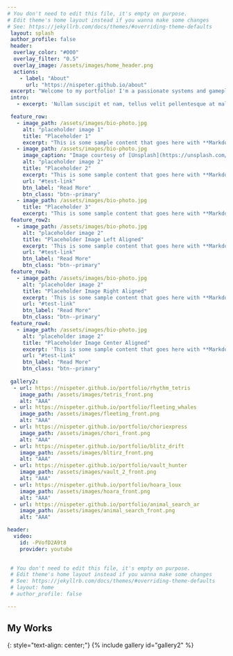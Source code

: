 ```yaml
---
# You don't need to edit this file, it's empty on purpose.
# Edit theme's home layout instead if you wanna make some changes
# See: https://jekyllrb.com/docs/themes/#overriding-theme-defaults
 layout: splash
 author_profile: false
 header:
  overlay_color: "#000"
  overlay_filter: "0.5"
  overlay_image: /assets/images/home_header.png
  actions:
    - label: "About"
      url: "https://nispeter.github.io/about"
 excerpt: "Welcome to my portfolio! I'm a passionate systems and gameplay developer, these are all of the projects I've worked on! "
 intro: 
   - excerpt: 'Nullam suscipit et nam, tellus velit pellentesque at malesuada, enim eaque. Quis nulla, netus tempor in diam gravida tincidunt, *proin faucibus* voluptate felis id sollicitudin. Centered with `type="center"`'

 feature_row:
   - image_path: /assets/images/bio-photo.jpg
     alt: "placeholder image 1"
     title: "Placeholder 1"
     excerpt: "This is some sample content that goes here with **Markdown** formatting."
   - image_path: /assets/images/bio-photo.jpg
     image_caption: "Image courtesy of [Unsplash](https://unsplash.com/)"
     alt: "placeholder image 2"
     title: "Placeholder 2"
     excerpt: "This is some sample content that goes here with **Markdown** formatting."
     url: "#test-link"
     btn_label: "Read More"
     btn_class: "btn--primary"
   - image_path: /assets/images/bio-photo.jpg
     title: "Placeholder 3"
     excerpt: "This is some sample content that goes here with **Markdown** formatting."
 feature_row2:
   - image_path: /assets/images/bio-photo.jpg
     alt: "placeholder image 2"
     title: "Placeholder Image Left Aligned"
     excerpt: 'This is some sample content that goes here with **Markdown** formatting. Left aligned with `type="left"`'
     url: "#test-link"
     btn_label: "Read More"
     btn_class: "btn--primary"
 feature_row3:
   - image_path: /assets/images/bio-photo.jpg
     alt: "placeholder image 2"
     title: "Placeholder Image Right Aligned"
     excerpt: 'This is some sample content that goes here with **Markdown** formatting. Right aligned with `type="right"`'
     url: "#test-link"
     btn_label: "Read More"
     btn_class: "btn--primary"
 feature_row4:
   - image_path: /assets/images/bio-photo.jpg
     alt: "placeholder image 2"
     title: "Placeholder Image Center Aligned"
     excerpt: 'This is some sample content that goes here with **Markdown** formatting. Centered with `type="center"`'
     url: "#test-link"
     btn_label: "Read More"
     btn_class: "btn--primary"
     
 gallery2:
  - url: https://nispeter.github.io/portfolio/rhythm_tetris
    image_path: /assets/images/tetris_front.png
    alt: "AAA"
  - url: https://nispeter.github.io/portfolio/fleeting_whales
    image_path: /assets/images/fleeting_front.png
    alt: "AAA"
  - url: https://nispeter.github.io/portfolio/choriexpress
    image_path: /assets/images/chori_front.png
    alt: "AAA"
  - url: https://nispeter.github.io/portfolio/blitz_drift
    image_path: /assets/images/bltirz_front.png
    alt: "AAA"
  - url: https://nispeter.github.io/portfolio/vault_hunter
    image_path: /assets/images/vault_2_front.png
    alt: "AAA"
  - url: https://nispeter.github.io/portfolio/hoara_loux
    image_path: /assets/images/hoara_front.png
    alt: "AAA"
  - url: https://nispeter.github.io/portfolio/animal_search_ar
    image_path: /assets/images/animal_search_front.png
    alt: "AAA"

header:
  video:
    id: -PVofD2A9t8
    provider: youtube

     
 # You don't need to edit this file, it's empty on purpose.
 # Edit theme's home layout instead if you wanna make some changes
 # See: https://jekyllrb.com/docs/themes/#overriding-theme-defaults
 # layout: home
 # author_profile: false

---
```


## My Works 
{: style="text-align: center;"}
{% include gallery id="gallery2" %}
